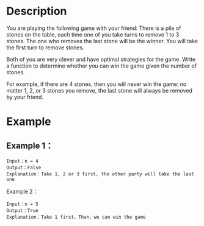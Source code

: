 # Description
You are playing the following game with your friend: There is a pile of stones on the table, each time one of you take turns to remove 1 to 3 stones. The one who removes the last stone will be the winner. You will take the first turn to remove stones.

Both of you are very clever and have optimal strategies for the game. Write a function to determine whether you can win the game given the number of stones.

For example, if there are 4 stones, then you will never win the game: no matter 1, 2, or 3 stones you remove, the last stone will always be removed by your friend.

# Example
## Example 1：
```
Input：n = 4 
Output：False
Explanation：Take 1, 2 or 3 first, the other party will take the last one
```
Example 2：
```
Input：n = 5 
Output：True
Explanation：Take 1 first，Than，we can win the game
```